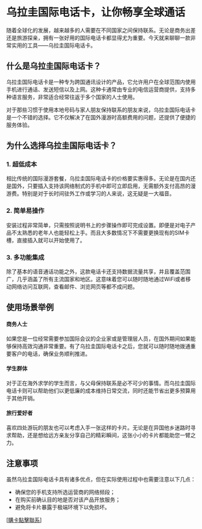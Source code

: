 # 乌拉圭国际电话卡，让你畅享全球通话

随着全球化的发展，越来越多的人需要在不同国家之间保持联系。无论是商务出差还是旅游探亲，拥有一张好用的国际电话卡都显得尤为重要。今天就来聊聊一款非常实用的工具——乌拉圭国际电话卡。

## 什么是乌拉圭国际电话卡？

乌拉圭国际电话卡是一种专为跨国通讯设计的产品，它允许用户在全球范围内使用手机进行通话、发送短信以及上网。这种卡通常由专业的电信运营商提供，支持多种语言服务，非常适合经常往返于多个国家的人士使用。

对于那些习惯于使用本地号码与家人朋友保持联系的朋友来说，乌拉圭国际电话卡是一个不错的选择。它不仅解决了在国外漫游时高额费用的问题，还提供了便捷的服务体验。

## 为什么选择乌拉圭国际电话卡？

### 1. 超低成本
相比传统的国际漫游套餐，乌拉圭国际电话卡的价格要实惠得多。无论是在国内还是国外，只要插入支持该网络制式的手机中即可立即启用，无需额外支付高昂的漫游费。特别是对于长时间驻外工作或学习的人来说，这无疑是一大福音。

### 2. 简单易操作
安装过程非常简单，只需按照说明书上的步骤操作即可完成设置。即便是对电子产品不太熟悉的老年人也能轻松上手。而且大多数情况下不需要更换现有的SIM卡槽，直接插入就可以开始使用了。

### 3. 多功能集成
除了基本的语音通话功能之外，这款电话卡还支持数据流量共享，并且覆盖范围广，几乎涵盖了所有主流国家和地区。这意味着您可以随时随地通过WiFi或者移动网络访问互联网，查看邮件、浏览网页等都不成问题。

## 使用场景举例

#### 商务人士
如果您是一位经常需要参加国际会议的企业家或是管理层人员，在国外期间如果能够保持高效沟通非常重要。有了乌拉圭国际电话卡之后，您就可以随时随地拨通重要客户的电话，确保业务顺利推进。

#### 学生群体
对于正在海外求学的学生而言，与父母保持联系是必不可少的事情。而乌拉圭国际电话卡则可以帮助他们以更低廉的成本维持日常交流，同时还能节省出更多预算用于其他开销。

#### 旅行爱好者
喜欢四处游玩的朋友也可以考虑入手一张这样的卡片。无论是在异国他乡迷路时寻求帮助，还是想给远方亲友分享自己的精彩瞬间，这张小小的卡片都能助您一臂之力。

## 注意事项

虽然乌拉圭国际电话卡具有诸多优点，但在实际使用过程中也需要注意以下几点：
- 确保您的手机支持所选运营商的网络频段；
- 在购买前确认目的地是否对该产品开放服务；
- 避免将卡片暴露于极端环境下以免损坏。

[[購卡點擊聯系](https://t.me/s/SXDXQF)]